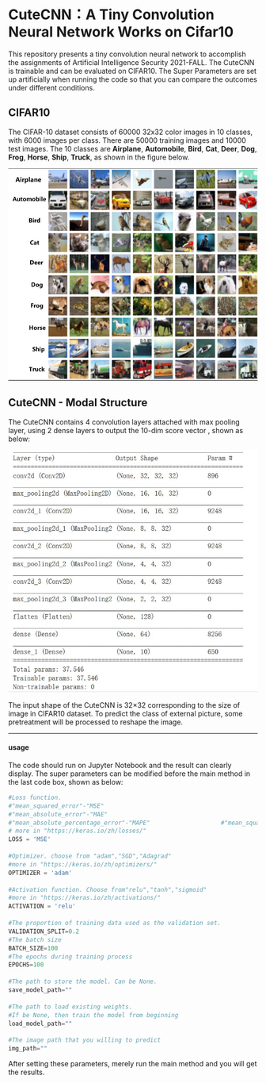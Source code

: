 # CuteCNN：A Tiny Convolution Neural Network Works on Cifar10

This repository presents a tiny convolution neural network to accomplish the assignments of Artificial Intelligence Security 2021-FALL. The CuteCNN is trainable and can be evaluated on CIFAR10. The Super Parameters are set up artificially when running the code so that you can compare the  outcomes under  different conditions.

## CIFAR10

The CIFAR-10 dataset consists of 60000 32x32 color images in 10  classes, with 6000 images per class. There are 50000 training images and 10000 test images. The 10 classes are __Airplane__, __Automobile__, __Bird__, __Cat__, __Deer__, __Dog__, __Frog__, __Horse__,  __Ship__, __Truck__, as shown in the figure below.

![](https://github.com/EvaCharon/CuteCNN/blob/master/Picture/Readme/CIFAR10.jpg)

## CuteCNN - Modal Structure

The CuteCNN contains 4 convolution layers attached with max pooling layer, using 2 dense layers to output the 10-dim score vector , shown as below:

![](https://github.com/EvaCharon/CuteCNN/blob/master/Picture/Readme/Layers.jpg)

The input shape of the CuteCNN is 32×32 corresponding to the size of image in CIFAR10 dataset. To predict the class of external picture, some pretreatment will be processed to reshape the image. 

***

#### usage

The code should run on Jupyter Notebook  and the result can clearly display. The super parameters can be modified before the main method in the last code box, shown as below:

```python
#Loss function.
#"mean_squared_error"-"MSE"  
#"mean_absolute_error"-"MAE"
#"mean_absolute_percentage_error"-"MAPE"					#"mean_squared_logarithmic_error" - "MAPE"
# more in "https://keras.io/zh/losses/"
LOSS = 'MSE' 				

#Optimizer. choose from "adam","SGD","Adagrad"
#more in "https://keras.io/zh/optimizers/"
OPTIMIZER = 'adam'

#Activation function. Choose from"relu","tanh","sigmoid"
#more in "https://keras.io/zh/activations/"
ACTIVATION = 'relu'			

#The proportion of training data used as the validation set.
VALIDATION_SPLIT=0.2
#The batch size
BATCH_SIZE=100
#The epochs during training process
EPOCHS=100	

#The path to store the model. Can be None.
save_model_path=""

#The path to load existing weights. 
#If be None, then train the model from beginning
load_model_path=""			

#The image path that you willing to predict
img_path=""					
```

After setting these parameters, merely run the main method and you will get the results.













